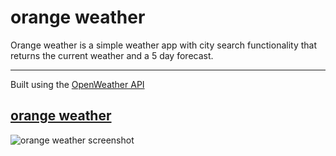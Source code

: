# orange weather

Orange weather is a simple weather app with city search functionality that returns the current weather and a 5 day forecast.

---

Built using the [OpenWeather API](https://openweathermap.org/api)

## [orange weather](https://xtasherx.github.io/weatherApp/)

![orange weather screenshot](https://github.com/xtasherx/dayPlanner/blob/master/orangeWeath.PNG)
